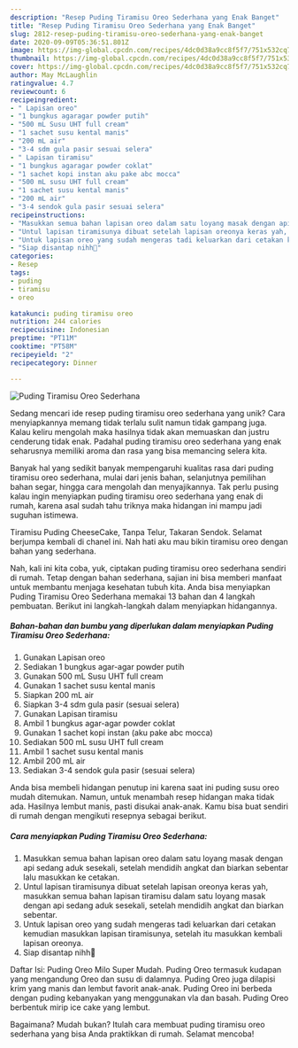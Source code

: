 ```yaml
---
description: "Resep Puding Tiramisu Oreo Sederhana yang Enak Banget"
title: "Resep Puding Tiramisu Oreo Sederhana yang Enak Banget"
slug: 2812-resep-puding-tiramisu-oreo-sederhana-yang-enak-banget
date: 2020-09-09T05:36:51.801Z
image: https://img-global.cpcdn.com/recipes/4dc0d38a9cc8f5f7/751x532cq70/puding-tiramisu-oreo-sederhana-foto-resep-utama.jpg
thumbnail: https://img-global.cpcdn.com/recipes/4dc0d38a9cc8f5f7/751x532cq70/puding-tiramisu-oreo-sederhana-foto-resep-utama.jpg
cover: https://img-global.cpcdn.com/recipes/4dc0d38a9cc8f5f7/751x532cq70/puding-tiramisu-oreo-sederhana-foto-resep-utama.jpg
author: May McLaughlin
ratingvalue: 4.7
reviewcount: 6
recipeingredient:
- " Lapisan oreo"
- "1 bungkus agaragar powder putih"
- "500 mL Susu UHT full cream"
- "1 sachet susu kental manis"
- "200 mL air"
- "3-4 sdm gula pasir sesuai selera"
- " Lapisan tiramisu"
- "1 bungkus agaragar powder coklat"
- "1 sachet kopi instan aku pake abc mocca"
- "500 mL susu UHT full cream"
- "1 sachet susu kental manis"
- "200 mL air"
- "3-4 sendok gula pasir sesuai selera"
recipeinstructions:
- "Masukkan semua bahan lapisan oreo dalam satu loyang masak dengan api sedang aduk sesekali, setelah mendidih angkat dan biarkan sebentar lalu masukkan ke cetakan."
- "Untul lapisan tiramisunya dibuat setelah lapisan oreonya keras yah, masukkan semua bahan lapisan tiramisu dalam satu loyang masak dengan api sedang aduk sesekali, setelah mendidih angkat dan biarkan sebentar."
- "Untuk lapisan oreo yang sudah mengeras tadi keluarkan dari cetakan kemudian masukkan lapisan tiramisunya, setelah itu masukkan kembali lapisan oreonya."
- "Siap disantap nihh🙂"
categories:
- Resep
tags:
- puding
- tiramisu
- oreo

katakunci: puding tiramisu oreo 
nutrition: 244 calories
recipecuisine: Indonesian
preptime: "PT11M"
cooktime: "PT58M"
recipeyield: "2"
recipecategory: Dinner

---
```



![Puding Tiramisu Oreo Sederhana](https://img-global.cpcdn.com/recipes/4dc0d38a9cc8f5f7/751x532cq70/puding-tiramisu-oreo-sederhana-foto-resep-utama.jpg)

Sedang mencari ide resep puding tiramisu oreo sederhana yang unik? Cara menyiapkannya memang tidak terlalu sulit namun tidak gampang juga. Kalau keliru mengolah maka hasilnya tidak akan memuaskan dan justru cenderung tidak enak. Padahal puding tiramisu oreo sederhana yang enak seharusnya memiliki aroma dan rasa yang bisa memancing selera kita.

Banyak hal yang sedikit banyak mempengaruhi kualitas rasa dari puding tiramisu oreo sederhana, mulai dari jenis bahan, selanjutnya pemilihan bahan segar, hingga cara mengolah dan menyajikannya. Tak perlu pusing kalau ingin menyiapkan puding tiramisu oreo sederhana yang enak di rumah, karena asal sudah tahu triknya maka hidangan ini mampu jadi suguhan istimewa.

Tiramisu Puding CheeseCake, Tanpa Telur, Takaran Sendok. Selamat berjumpa kembali di chanel ini. Nah hati aku mau bikin tiramisu oreo dengan bahan yang sederhana.


Nah, kali ini kita coba, yuk, ciptakan puding tiramisu oreo sederhana sendiri di rumah. Tetap dengan bahan sederhana, sajian ini bisa memberi manfaat untuk membantu menjaga kesehatan tubuh kita. Anda bisa menyiapkan Puding Tiramisu Oreo Sederhana memakai 13 bahan dan 4 langkah pembuatan. Berikut ini langkah-langkah dalam menyiapkan hidangannya.

<!--inarticleads1-->

##### Bahan-bahan dan bumbu yang diperlukan dalam menyiapkan Puding Tiramisu Oreo Sederhana:

1. Gunakan  Lapisan oreo
1. Sediakan 1 bungkus agar-agar powder putih
1. Gunakan 500 mL Susu UHT full cream
1. Gunakan 1 sachet susu kental manis
1. Siapkan 200 mL air
1. Siapkan 3-4 sdm gula pasir (sesuai selera)
1. Gunakan  Lapisan tiramisu
1. Ambil 1 bungkus agar-agar powder coklat
1. Gunakan 1 sachet kopi instan (aku pake abc mocca)
1. Sediakan 500 mL susu UHT full cream
1. Ambil 1 sachet susu kental manis
1. Ambil 200 mL air
1. Sediakan 3-4 sendok gula pasir (sesuai selera)


Anda bisa membeli hidangan penutup ini karena saat ini puding susu oreo mudah ditemukan. Namun, untuk menambah resep hidangan maka tidak ada. Hasilnya lembut manis, pasti disukai anak-anak. Kamu bisa buat sendiri di rumah dengan mengikuti resepnya sebagai berikut. 

<!--inarticleads2-->

##### Cara menyiapkan Puding Tiramisu Oreo Sederhana:

1. Masukkan semua bahan lapisan oreo dalam satu loyang masak dengan api sedang aduk sesekali, setelah mendidih angkat dan biarkan sebentar lalu masukkan ke cetakan.
1. Untul lapisan tiramisunya dibuat setelah lapisan oreonya keras yah, masukkan semua bahan lapisan tiramisu dalam satu loyang masak dengan api sedang aduk sesekali, setelah mendidih angkat dan biarkan sebentar.
1. Untuk lapisan oreo yang sudah mengeras tadi keluarkan dari cetakan kemudian masukkan lapisan tiramisunya, setelah itu masukkan kembali lapisan oreonya.
1. Siap disantap nihh🙂


Daftar Isi: Puding Oreo Milo Super Mudah. Puding Oreo termasuk kudapan yang mengandung Oreo dan susu di dalamnya. Puding Oreo juga dilapisi krim yang manis dan lembut favorit anak-anak. Puding Oreo ini berbeda dengan puding kebanyakan yang menggunakan vla dan basah. Puding Oreo berbentuk mirip ice cake yang lembut. 

Bagaimana? Mudah bukan? Itulah cara membuat puding tiramisu oreo sederhana yang bisa Anda praktikkan di rumah. Selamat mencoba!
